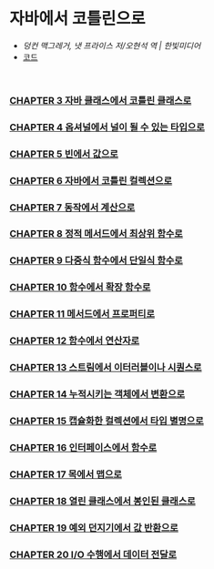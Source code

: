 # 자바에서 코틀린으로
- *덩컨 맥그레거, 냇 프라이스 저/오현석 역 | 한빛미디어*
- [코드](https://java-to-kotlin.dev/code.html)

<br>

### [CHAPTER 3 자바 클래스에서 코틀린 클래스로](docs/CHAPTER3.md)
### [CHAPTER 4 옵셔널에서 널이 될 수 있는 타입으로](docs/CHAPTER4.md)
### [CHAPTER 5 빈에서 값으로](docs/CHAPTER5.md)
### [CHAPTER 6 자바에서 코틀린 컬렉션으로](docs/CHAPTER6.md)
### [CHAPTER 7 동작에서 계산으로](docs/CHAPTER7.md)
### [CHAPTER 8 정적 메서드에서 최상위 함수로](docs/CHAPTER8.md)
### [CHAPTER 9 다중식 함수에서 단일식 함수로](docs/CHAPTER9.md)
### [CHAPTER 10 함수에서 확장 함수로](docs/CHAPTER10.md)
### [CHAPTER 11 메서드에서 프로퍼티로](docs/CHAPTER11.md)
### [CHAPTER 12 함수에서 연산자로](docs/CHAPTER12.md)
### [CHAPTER 13 스트림에서 이터러블이나 시퀀스로](docs/CHAPTER13.md)
### [CHAPTER 14 누적시키는 객체에서 변환으로](docs/CHAPTER14.md)
### [CHAPTER 15 캡슐화한 컬렉션에서 타입 별명으로](docs/CHAPTER15.md)
### [CHAPTER 16 인터페이스에서 함수로](docs/CHAPTER16.md)
### [CHAPTER 17 목에서 맵으로](docs/CHAPTER17.md)
### [CHAPTER 18 열린 클래스에서 봉인된 클래스로](docs/CHAPTER18.md)
### [CHAPTER 19 예외 던지기에서 값 반환으로](docs/CHAPTER19.md)
### [CHAPTER 20 I/O 수행에서 데이터 전달로](docs/CHAPTER20.md)